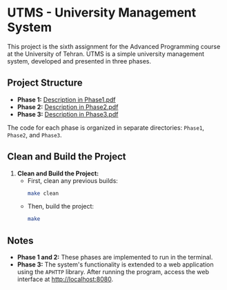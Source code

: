 # UTMS - University Management System

This project is the sixth assignment for the Advanced Programming course at the University of Tehran. UTMS is a simple university management system, developed and presented in three phases.

## Project Structure

- **Phase 1:** [Description in Phase1.pdf](./APS03-A6.1-Description.pdf)
- **Phase 2:** [Description in Phase2.pdf](./APS03-A6.2-Description.pdf)
- **Phase 3:** [Description in Phase3.pdf](./APS03-A6.3-Description.pdf)

The code for each phase is organized in separate directories: `Phase1`, `Phase2`, and `Phase3`.


## Clean and Build the Project

1. **Clean and Build the Project:**
   - First, clean any previous builds:
     ```bash
     make clean
     ```
   - Then, build the project:
     ```bash
     make
     ```

## Notes

- **Phase 1 and 2:** These phases are implemented to run in the terminal.
- **Phase 3:** The system's functionality is extended to a web application using the `APHTTP` library. After running the program, access the web interface at [http://localhost:8080](http://localhost:8080).

   
